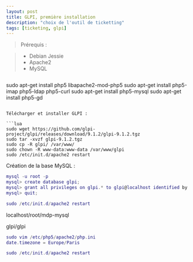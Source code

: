 ```yaml
---
layout: post
title: GLPI, première installation
description: "choix de l'outil de ticketting"
tags: [ticketing, glpi]
---
```


> Prérequis :

> - Debian Jessie
> - Apache2
> - MySQL

>```lua
sudo apt-get install php5 libapache2-mod-php5
sudo apt-get install php5-imap php5-ldap php5-curl
sudo apt-get install php5-mysql
sudo apt-get install php5-gd
```

Télécharger et installer GLPI :

```lua
sudo wget https://github.com/glpi-project/glpi/releases/download/9.1.2/glpi-9.1.2.tgz
sudo tar -xvzf glpi-9.1.2.tgz
sudo cp -R glpi/ /var/www/
sudo chown -R www-data:www-data /var/www/glpi
sudo /etc/init.d/apache2 restart
```

Création de la base MySQL :

```lua
mysql -u root -p
mysql> create database glpi;
mysql> grant all privileges on glpi.* to glpi@localhost identified by 'glpi';
mysql> quit;
```

```lua
sudo /etc/init.d/apache2 restart
```

localhost/root/mdp-mysql

glpi/glpi

```lua
sudo vim /etc/php5/apache2/php.ini
date.timezone = Europe/Paris

sudo /etc/init.d/apache2 restart
```
